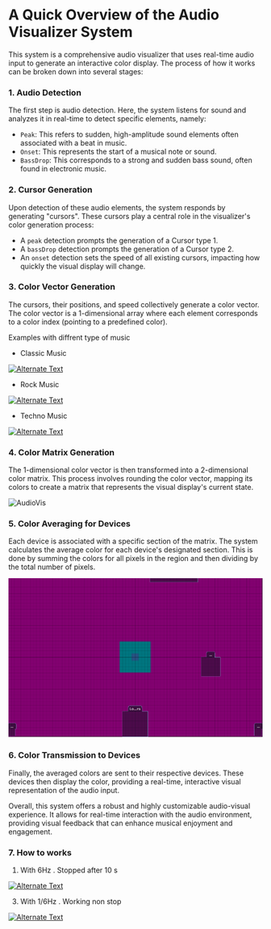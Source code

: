 # A Quick Overview of the Audio Visualizer System

This system is a comprehensive audio visualizer that uses real-time audio input to generate an interactive color display. The process of how it works can be broken down into several stages:

### 1. Audio Detection

The first step is audio detection. Here, the system listens for sound and analyzes it in real-time to detect specific elements, namely:

* `Peak`: This refers to sudden, high-amplitude sound elements often associated with a beat in music.
* `Onset`: This represents the start of a musical note or sound.
* `BassDrop`: This corresponds to a strong and sudden bass sound, often found in electronic music.

### 2. Cursor Generation

Upon detection of these audio elements, the system responds by generating "cursors". These cursors play a central role in the visualizer's color generation process:

* A `peak` detection prompts the generation of a Cursor type 1.
* A `bassDrop` detection prompts the generation of a Cursor type 2.
* An `onset` detection sets the speed of all existing cursors, impacting how quickly the visual display will change.

### 3. Color Vector Generation

The cursors, their positions, and speed collectively generate a color vector. The color vector is a 1-dimensional array where each element corresponds to a color index (pointing to a predefined color).

Examples with diffrent type of music 

* Classic Music

[![Alternate Text](https://www.orduh.com/wp-content/uploads/2017/05/top-video-player-for-windows.png)](https://www.youtube.com/watch?v=fltYUKRM_bc)

* Rock Music

[![Alternate Text](https://www.orduh.com/wp-content/uploads/2017/05/top-video-player-for-windows.png)](https://www.youtube.com/watch?v=LvL4P-AKW48)

* Techno Music

[![Alternate Text](https://www.orduh.com/wp-content/uploads/2017/05/top-video-player-for-windows.png)](https://www.youtube.com/watch?v=ihYX9--V2PU)

### 4. Color Matrix Generation

The 1-dimensional color vector is then transformed into a 2-dimensional color matrix. This process involves rounding the color vector, mapping its colors to create a matrix that represents the visual display's current state.

![AudioVis](/documentation/concept/AudVis.gif)

### 5. Color Averaging for Devices

Each device is associated with a specific section of the matrix. The system calculates the average color for each device's designated section. This is done by summing the colors for all pixels in the region and then dividing by the total number of pixels.

![AudioVis](/documentation/concept/matrix.png)

### 6. Color Transmission to Devices

Finally, the averaged colors are sent to their respective devices. These devices then display the color, providing a real-time, interactive visual representation of the audio input.

Overall, this system offers a robust and highly customizable audio-visual experience. It allows for real-time interaction with the audio environment, providing visual feedback that can enhance musical enjoyment and engagement.


### 7. How to works

1. With 6Hz . Stopped after 10 s

[![Alternate Text](https://www.orduh.com/wp-content/uploads/2017/05/top-video-player-for-windows.png)](https://www.youtube.com/watch?v=4LYnQbiQxAs)

3. With 1/6Hz . Working non stop

[![Alternate Text](https://www.orduh.com/wp-content/uploads/2017/05/top-video-player-for-windows.png)](https://www.youtube.com/watch?v=iZXTM4omqf4)
